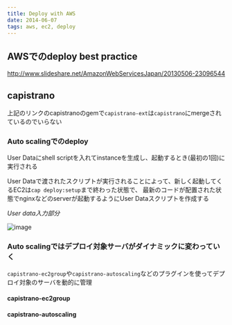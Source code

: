 ```yaml
---
title: Deploy with AWS
date: 2014-06-07
tags: aws, ec2, deploy
---
```




## AWSでのdeploy best practice

<http://www.slideshare.net/AmazonWebServicesJapan/20130506-23096544>




## capistrano

上記のリンクのcapistranoのgemで`capistrano-ext`は`capistrano`にmergeされているのでいらない


### Auto scalingでのdeploy 

User Dataにshell scriptを入れてinstanceを生成し、起動するとき(最初の1回)に実行される

User Dataで渡されたスクリプトが実行されることによって、新しく起動してくるEC2は`cap deploy:setup`まで終わった状態で、
最新のコードが配置された状態でnginxなどのserverが起動するようにUser Dataスクリプトを作成する


*User data入力部分*

![image](http://lunchmate-blog.s3.amazonaws.com/blog-image/2014-06-07/aws-user-data.png)


### Auto scalingではデプロイ対象サーバがダイナミックに変わっていく

`capistrano-ec2group`や`capistrano-autoscaling`などのプラグインを使ってデプロイ対象のサーバを動的に管理


#### capistrano-ec2group

#### capistrano-autoscaling


